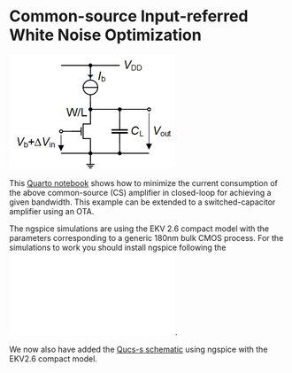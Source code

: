 # Common-source Input-referred White Noise Optimization

![CS OL Amplifier](/Amplifiers/Basic/CS%20OL%20Noise%20Optimization/Figures/CS_OL_schematic.png)

This [Quarto notebook](/Amplifiers/Basic/CS%20CL%20Optimization/CS_CL_optimization.pdf) shows how to minimize the current consumption of the above common-source (CS) amplifier in closed-loop for achieving a given bandwidth. This example can be extended to a switched-capacitor amplifier using an OTA.

The ngspice simulations are using the EKV 2.6 compact model with the parameters corresponding to a generic 180nm bulk CMOS process. For the simulations to work you should install ngspice following the ![ngspice installation instructions](/ngspice_installation.md).

We now also have added the [Qucs-s schematic](/Amplifiers/Basic/CS%20CL%20Optimization/Simulations/qucs-s/README.md) using ngspice with the EKV2.6 compact model.
